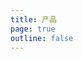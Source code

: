 ```yaml
---
title: 产品
page: true
outline: false
---
```


<script setup>
import AllProducts from '../AllProducts.vue'
</script>

<AllProducts category="控制配件,接近式传感器" />
